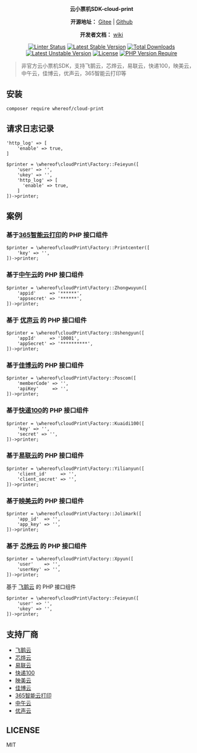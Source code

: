 <p align="center">
	<strong>云小票机SDK-cloud-print</strong>
</p>

<p align="center">
<p align="center">
	<strong>开源地址：</strong> <a target="_blank" href='https://gitee.com/whereof/cloud-print'>Gitee</a> | <a target="_blank" href='https://github.com/whereof/cloud-print'>Github</a> 
</p>
<p align="center">
	<strong>开发者文档：</strong> <a target="_blank" href='https://github.com/whereof/cloud-print/wiki'>wiki</a>
</p>
</p>


<p align="center">
    <a href="https://github.com/whereof/cloud-print/actions"><img src="https://github.com/whereof/cloud-print/workflows/Tester/badge.svg" alt="Linter Status"></a>
<a href="https://packagist.org/packages/whereof/cloud-print" rel="nofollow"><img src="http://poser.pugx.org/whereof/cloud-print/v" alt="Latest Stable Version" data-canonical-src="http://poser.pugx.org/whereof/cloud-print/v" style="max-width: 100%;"></a> <a href="https://packagist.org/packages/whereof/cloud-print" rel="nofollow"><img src="http://poser.pugx.org/whereof/cloud-print/downloads" alt="Total Downloads" data-canonical-src="http://poser.pugx.org/whereof/cloud-print/downloads" style="max-width: 100%;"></a> <a href="https://packagist.org/packages/whereof/cloud-print" rel="nofollow"><img src="http://poser.pugx.org/whereof/cloud-print/v/unstable" alt="Latest Unstable Version" data-canonical-src="http://poser.pugx.org/whereof/cloud-print/v/unstable" style="max-width: 100%;"></a> <a href="https://packagist.org/packages/whereof/cloud-print" rel="nofollow"><img src="http://poser.pugx.org/whereof/cloud-print/license" alt="License" data-canonical-src="http://poser.pugx.org/whereof/cloud-print/license" style="max-width: 100%;"></a> <a href="https://packagist.org/packages/whereof/cloud-print" rel="nofollow"><img src="http://poser.pugx.org/whereof/cloud-print/require/php" alt="PHP Version Require" data-canonical-src="http://poser.pugx.org/whereof/cloud-print/require/php" style="max-width: 100%;"></a>
</p>



> 非官方云小票机SDK，支持飞鹅云，芯烨云，易联云，快递100，映美云，中午云，佳博云，优声云，365智能云打印等


## 安装

~~~~
composer require whereof/cloud-print
~~~~

## 请求日志记录

~~~
'http_log' => [
	'enable' => true,
]

$printer = \whereof\cloudPrint\Factory::Feieyun([
    'user' => '',
    'ukey' => '',
    'http_log' => [
      'enable' => true,
    ]
])->printer;
~~~

## 案例

### 基于[365智能云打印](http://printcenter.cn/)的 PHP 接口组件

~~~
$printer = \whereof\cloudPrint\Factory::Printcenter([
    'key' => '',
])->printer;
~~~

### 基于[中午云](http://www.zhongwu.co/)的 PHP 接口组件

~~~
$printer = \whereof\cloudPrint\Factory::Zhongwuyun([
    'appid'     => '******',
    'appsecret' => '******',
])->printer;
~~~

### 基于 [优声云](https://www.ushengyun.com/) 的 PHP 接口组件

~~~
$printer = \whereof\cloudPrint\Factory::Ushengyun([
    'appId'     => '10001',
    'appSecret' => '**********',
])->printer;
~~~

### 基于[佳博云](https://dev.poscom.cn/)的 PHP 接口组件

~~~
$printer = \whereof\cloudPrint\Factory::Poscom([
    'memberCode' => '',
    'apiKey'     => '',
])->printer;
~~~

### 基于[快递100](https://api.kuaidi100.com/document/5f0ff6adbc8da837cbd8aef8)的 PHP 接口组件

~~~
$printer = \whereof\cloudPrint\Factory::Kuaidi100([
    'key' => '',
    'secret' => '',
])->printer;
~~~

### 基于[易联云](https://www.yilianyun.net/)的 PHP 接口组件

~~~
$printer = \whereof\cloudPrint\Factory::Yilianyun([
    'client_id'     => '',
    'client_secret' => '',
])->printer;
~~~

### 基于[映美云](http://open.jolimark.com/)的 PHP 接口组件

~~~
$printer = \whereof\cloudPrint\Factory::Jolimark([
    'app_id'  => '',
    'app_key' => '',
])->printer;
~~~

### 基于 [芯烨云](https://www.xpyun.net/open/index.html) 的 PHP 接口组件

~~~
$printer = \whereof\cloudPrint\Factory::Xpyun([
    'user'    => '',
    'userKey' => '',
])->printer;
~~~

基于 [飞鹅云](http://help.feieyun.com/document.php) 的 PHP 接口组件

~~~
$printer = \whereof\cloudPrint\Factory::Feieyun([
    'user' => '',
    'ukey' => '',
])->printer;
~~~


## 支持厂商

- [飞鹅云](http://help.feieyun.com/document.php) 
- [芯烨云](https://www.xpyun.net/open/index.html)
- [易联云](https://www.yilianyun.net/)
- [快递100](https://api.kuaidi100.com/document/5f0ff6a32977d50a94e10235)
- [映美云](http://open.jolimark.com/)
- [佳博云](https://dev.poscom.cn/)
- [365智能云打印](http://printcenter.cn/)
- [中午云](http://www.zhongwu.co/)
- [优声云](https://www.ushengyun.com/)


## LICENSE

MIT

